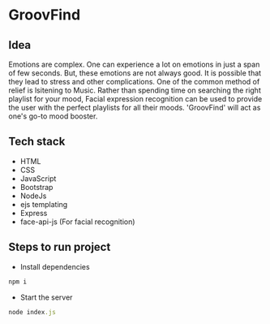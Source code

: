 # GroovFind
## Idea
Emotions are complex. One can experience a lot on emotions in just a span of few seconds. But, these emotions are not always good. It is possible that 
they lead to stress and other complications. One of the common method of relief is lsitening to Music. Rather than spending time on searching the right 
playlist for your mood, Facial expression recognition can be used to provide the user with the perfect playlists for all their moods. 'GroovFind' will act as one's 
go-to mood booster.

## Tech stack
* HTML
* CSS
* JavaScript
* Bootstrap
* NodeJs
* ejs templating
* Express
* face-api-js (For facial recognition)
## Steps to run project
* Install dependencies
```ruby
npm i
```
* Start the server
```ruby
node index.js
```

